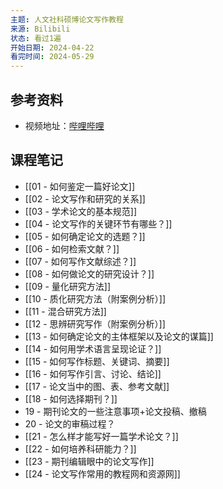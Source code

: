 ```yaml
---
主题: 人文社科硕博论文写作教程
来源: Bilibili
状态: 看过1遍
开始日期: 2024-04-22
看完时间: 2024-05-29
---
```

## 参考资料

- 视频地址：[哔哩哔哩](https://www.bilibili.com/video/BV1a54y1Q7VQ/?spm_id_from=333.337.search-card.all.click&vd_source=73c50ade6b0e0a8be0482dc08d17ad69)

## 课程笔记

- [[01 - 如何鉴定一篇好论文]]
- [[02 - 论文写作和研究的关系]]
- [[03 - 学术论文的基本规范]]
- [[04 - 论文写作的关键环节有哪些？]]
- [[05 - 如何确定论文的选题？]]
- [[06 - 如何检索文献？]]
- [[07 - 如何写作文献综述？]]
- [[08 - 如何做论文的研究设计？]]
- [[09 - 量化研究方法]]
- [[10 - 质化研究方法（附案例分析）]]
- [[11 - 混合研究方法]]
- [[12 - 思辨研究写作（附案例分析）]]
- [[13 - 如何确定论文的主体框架以及论文的谋篇]]
- [[14 - 如何用学术语言呈现论证？]]
- [[15 - 如何写作标题、关键词、摘要]]
- [[16 - 如何写作引言、讨论、结论]]
- [[17 - 论文当中的图、表、参考文献]]
- [[18 - 如何选择期刊？]]
- 19 - 期刊论文的一些注意事项+论文投稿、撤稿
- 20 - 论文的审稿过程？
- [[21 - 怎么样才能写好一篇学术论文？]]
- [[22 - 如何培养科研能力？]]
- [[23 - 期刊编辑眼中的论文写作]]
- [[24 - 论文写作常用的教程网和资源网]]